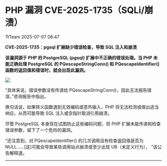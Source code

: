 #  PHP 漏洞 CVE-2025-1735（SQLi/崩溃）  
 TtTeam   2025-07-07 08:47  
  
**CVE-2025-1735：pgsql 扩展缺少错误检查，导致 SQL 注入和崩溃**  
  
**该漏洞源于 PHP 的 PostgreSQL (pgsql) 扩展中不正确的错误处理。当 PHP 未能正确处理 PostgreSQL 的 PQescapeStringConn() 和 PQescapeIdentifier() 函数的返回值和错误时，就会出现此漏洞。**  
  
![](https://mmbiz.qpic.cn/sz_mmbiz_png/0HlywncJbB3YFpQO35SANASm3MzJK2ia5xibyEJx4o9M3dh0EFgeKxtM7SuCXC3EuecgBRCWJhxkwlxoUz1iaasNQ/640?wx_fmt=png&from=appmsg "")  
  
“具体来说，错误参数没有传递给 PQescapeStringConn()，因此无法报告错误，”咨询报告中指出。  
  
换句话说，如果转义函数遇到无效编码或意外输入，PHP 将无法检测或做出适当响应，从而可能导致 SQL 注入或空指针取消引用崩溃。  
  
尽管 PostgreSQL 本身现在试图防止这些编码问题，但 PHP 扩展未能传递和检查错误参数，留下了一个危险的漏洞。  
  
“还注意到，对 PQescapeIdentifier() 的几次调用没有检查返回值是否为 NULL......[这]可能会导致某些调用站点崩溃或至少出现 UB（未定义行为）， ”该公告解释道。  
  
****  
